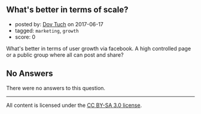 ## What's better in terms of scale?

- posted by: [Dov Tuch](https://stackexchange.com/users/11138484/dov-tuch) on 2017-06-17
- tagged: `marketing`, `growth`
- score: 0

What's better in terms of user growth via facebook. A high controlled page or a public group where all can post and share?

## No Answers

There were no answers to this question.


---

All content is licensed under the [CC BY-SA 3.0 license](https://creativecommons.org/licenses/by-sa/3.0/).
